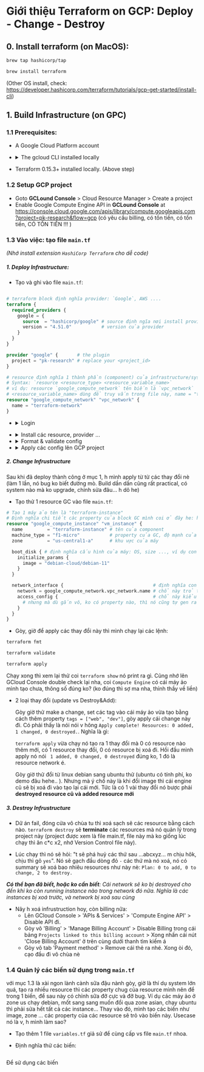# Giới thiệu Terraform on GCP: Deploy - Change - Destroy

## 0. Install terraform (on MacOS):

```sh
brew tap hashicorp/tap
```

```sh
brew install terraform
```

(Other OS install, check: https://developer.hashicorp.com/terraform/tutorials/gcp-get-started/install-cli)

## 1. Build Infrastructure (on GPC)

### 1.1 Prerequisites:

- A Google Cloud Platform account
- <details>
    <summary>The gcloud CLI installed locally</summary>
    
    #### 0. Install python  version from 3.8 to 3.12
    ```sh
    brew install python@3.11
    ```

  #### 1. Install google-cloud-sdk (có CLI trong đó, cho dễ)

  ```sh
  brew install --cask google-cloud-sdk
  ```

  _Thấy v là ngon :_

  ```
  Welcome to the Google Cloud CLI!

  Your current Google Cloud CLI version is: 496.0.0
  The latest available version is: 496.0.0
  ```

  </details>

- Terraform 0.15.3+ installed locally. (Above step)

### 1.2 Setup GCP project

- Goto **GCLound Console** > Cloud Resource Manager > Create a project
- Enable Google Compute Engine API in **GCLound Console** at https://console.cloud.google.com/apis/library/compute.googleapis.com?project=pk-research&flow=gcp (có yêu cầu billing, có tốn tiền, có tốn tiền, CÓ TỐN TIỀN !!! )

### 1.3 Vào việc: tạo file `main.tf`

_(Nhớ install extension `HashiCorp Terraform` cho dễ code)_

##### 1. Deploy Infrastructure:

- Tạo và ghi vào file `main.tf`:

```tf

# terraform block định nghĩa provider: `Google`, AWS ....
terraform {
  required_providers {
    google = {
      source  = "hashicorp/google" # source định ngĩa nơi install provider
      version = "4.51.0"           # version của provider
    }
  }
}

provider "google" {       # the plugin
  project = "pk-research" # replace your <project_id>
}

# resource định nghĩa 1 thành phần (component) của infrastructure/system
# Syntax: `resource <resource_type> <resource_variable_name>`
# ví dụ: resource `google_compute_network` tên biến là `vpc_network`
# <resource_variable_name> dùng để truy vấn trong file này, name = "terraform-network" tên thật của resource trên GCP
resource "google_compute_network" "vpc_network" {
  name = "terraform-network"
}
```

- <details>
    <summary>Login</summary>

        ```sh
            gcloud auth application-default login
        ```

  _Sẽ thấy như v, nó chỉ chổ nó lưu credentials để dùng sau này:_

  ```sh
      Your browser has been opened to visit:

      https://accounts.google.com/o/oauth2/auth?response_type=code&client_id=764086051850-6qr4p6gpi6hn506pt8ejuq83di341hur.apps.googleusercontent.com&redirect_uri=http%3A%2F%2Flocalhost%3A8085%2F&scope=openid+https%3A%2F%2Fwww.googleapis.com%2Fauth%2Fuserinfo.email+https%3A%2F%2Fwww.googleapis.com%2Fauth%2Fcloud-platform+https%3A%2F%2Fwww.googleapis.com%2Fauth%2Fsqlservice.login&state=LFnr8kqhFNXf4ZL5id3cCu5ssx2FGu&access_type=offline&code_challenge=DNn9pk9I1gXJc3ImSlrjkPhBoIfHis2r8B0qrVO_g0c&code_challenge_method=S256


      Credentials saved to file: [/Users/nthdac/.config/gcloud/application_default_credentials.json]
  ```

</details>

- <details> <summary>Install các resource, provider ... </summary>

  ```sh
    terraform init
  ```

  _Thấy v là ngon lành cành đào: `Terraform has been successfully initialized!`_

  </details>

- <details><summary>Format & validate config</summary>

  ```sh
  terraform fmt
  ```

  ```sh
  terraform validate
  ```

  _Ngon lành là khi: `Success! The configuration is valid.`_

  </details>

- <details> 
        <summary>Apply các config lên GCP project</summary>
          
        ```sh
        terraform apply
        ```

  _Ko thấy v là mệt gòy áh (¬‿¬) : `Apply complete! Resources: ... added, 0 changed, 0 destroyed.`_

  Apply xong thì tf ghi data vào file `terraform.tfstate`, file này lưu lại các resource mà tf đang quản lý (Có cả các **thông tin nhạy cảm**).

  _Docs TF khuyên ở **production** dùng `HCP Terraform or Terraform Enterprise` để lưu remotely_

  Có thể xem các resource mà TF quản lý qua CLI:

  ```sh
  terraform show
  ```

  _Nó trả về tương tự như này:_

  ```
  # google_compute_network.vpc_network:
  resource "google_compute_network" "vpc_network" {
    auto_create_subnetworks         = true
    delete_default_routes_on_create = false
    enable_ula_internal_ipv6        = false
    id                              = "projects/pk-research/global/networks/terraform-network"
    mtu                             = 0
    name                            = "terraform-network"
    project                         = "pk-research"
    routing_mode                    = "REGIONAL"
    self_link                       = "https://www.googleapis.com/compute/v1/projects/pk-research/global/networks/terraform-network"
  }
  ```

  Lên GCloud Console > VPC network sẽ thấy 1 cái network tên là `terraform-network` giống như mình định nghĩa ở cái chổ `name = "terraform-network"`
    </details>

##### 2. Change Infrustructure

Sau khi đã deploy thành công ở mục 1, h mình apply từ từ các thay đổi nè (làm 1 lần, nó bug ko biết đường mò. Build dần dần cũng rất practical, có system nào mà ko upgrade, chỉnh sửa đâu... h dô he)

- Tạo thử 1 resource GC vào file `main.tf`:

```tf
# Tạo 1 máy ảo tên là "terraform-instance"
# Định nghĩa chi tiết các property của block GC mình coi ở đây he: https://registry.terraform.io/providers/hashicorp/google/latest/docs/resources/compute_instance?product_intent=terraform
resource "google_compute_instance" "vm_instance" {
  name         = "terraform-instance" # tên của component
  machine_type = "f1-micro"           # property của GC, độ mạnh của máy ảo
  zone         = "us-central1-a"      # khu vực của máy

  boot_disk { # định nghĩa cấu hình của máy: OS, size ..., ví dụ con này chạy linux debian
    initialize_params {
      image = "debian-cloud/debian-11"
    }
  }

  network_interface {                                 # định nghĩa con này nằm trong network nào
    network = google_compute_network.vpc_network.name # chổ này trỏ tới cái network hồi nãy mình định nghĩa nè
    access_config {                                   # chổ này kiểu config để coi IP nào được ra internet, bỏ obj thì nó ko kết nối đc internet
      # nhưng mà dù gắn vô, ko có property nào, thì nó cũng tự gen ra và nó kết nối đc internet (vd như v là này kết nối internet đc nè)
    }
  }
}

```

- Gòy, giờ để apply các thay đổi này thì mình chạy lại các lệnh:

```sh
terraform fmt
```

```sh
terraform validate
```

```sh
terraform apply
```

Chạy xong thì xem lại thử coi `terraform show` nó print ra gì. Cũng nhớ lên GCloud Console double check lại nha, coi `Compute Engine` có cái máy ảo mình tạo chưa, thông số đúng ko? (ko đúng thì sợ ma nha, thỉnh thầy về liền)

- 2 loại thay đổi (update vs Destroy&Add):

  Gòy giờ thử make a change, set các tag vào cái máy ảo vừa tạo bằng cách thêm property `tags = ["web", "dev"]`, gòy apply cái change này đi. Có phải thấy là nói nói v hông `Apply complete! Resources: 0 added, 1 changed, 0 destroyed.`. Nghĩa là gì:

  `terraform apply` vừa chạy nó tạo ra 1 thay đổi mà 0 có resource nào thêm mới, có 1 resource thay đổi, 0 có resource bị xoá đi. Hồi đầu mình apply nó nói ` 1 added, 0 changed, 0 destroyed` đúng ko, 1 đó là resource network é.

  Gòy giờ thử đổi từ linux debian sang ubuntu thử (ubuntu có tính phí, ko demo đâu hehe.. ). Nhưng mà ý chổ này là khi đổi image thì cái engine cũ sẽ bị xoá đi vào tạo lại cái mới. Tức là có 1 vài thay đổi nó bược phải **destroyed resource cũ và added resource mới**

##### 3. Destroy Infrustructure

- Dữ án fail, đóng cửa vô chùa tu thì xoá sạch sẽ các resource bằng cách nào. `terraform destroy` sẽ **terminate** các resources mà nó quản lý trong project này (project được xem là file main.tf, file này mà ko giống lúc chạy thì ăn c\*c x2, nhớ Version Control file này).

- Lúc chạy thì nó sẽ hỏi: "t sẽ phá huỷ các thứ sau ...abcxyz... m chịu hôk, chịu thì gõ `yes`". Nó sẽ gạch đầu dòng đỏ `-` các thứ mà nó xoá, nó có summary sẽ xoá bao nhiêu resources như này nè: `Plan: 0 to add, 0 to change, 2 to destroy.`

_**Có thể bạn đã biết, hoặc ko cần biết**: Cái network sẽ ko bị destroyed cho đến khi ko còn running instance nào trong network đó nữa. Nghĩa là các instances bị xoá trước, và network bị xoá sau cùng_

- Nãy h xoá infrustruction hoy, còn billing nữa:
  - Lên GCloud Console > 'APIs & Services' > 'Compute Engine API' > Disable API đi.
  - Gòy vô 'Billing' > 'Manage Billing Account' > Disable Billing trong cái bảng `Projects linked to this billing account` > Xong nhấn cái nút 'Close Billing Account' ở trên cùng dưới thanh tìm kiếm á
  - Gòy vô tab 'Payment method' > Remove cái thẻ ra nhé. Xong òi đó, cạo đầu đi vô chùa nè

### 1.4 Quản lý các biến sử dụng trong `main.tf`

với mục 1.3 là xài ngon lành cành sữa đậu nành gòy, giờ là thí dụ system lớn quá, tạo ra nhiều resource thì các property chug của resource mình nên để trong 1 biến, để sau này có chỉnh sữa đỡ cực và đỡ bug. Ví dụ các máy ảo ở zone us chạy debian, mốt sang sang muốn đổi qua zone asian, chạy ubuntu thì phải sửa hết tất cả các instance... Thay vào đó, mình tạo các biến như image, zone ... các property của các resource sẽ trỏ vào biến này. Usecase nó là v, h mình làm sao?

- Tạo thêm 1 file `variables.tf` giả sử để cùng cấp vs file `main.tf` nhoa.

- Định nghĩa thử các biến:

```sh

```

Để sử dụng các biến
